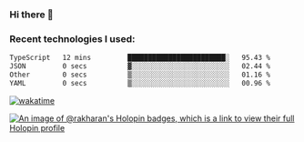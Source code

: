 ### Hi there 👋

### Recent technologies I used:
<!--START_SECTION:waka-->

```txt
TypeScript   12 mins         ████████████████████████░   95.43 %
JSON         0 secs          ▓░░░░░░░░░░░░░░░░░░░░░░░░   02.44 %
Other        0 secs          ▒░░░░░░░░░░░░░░░░░░░░░░░░   01.16 %
YAML         0 secs          ▒░░░░░░░░░░░░░░░░░░░░░░░░   00.96 %
```

<!--END_SECTION:waka-->
[![wakatime](https://wakatime.com/badge/user/fe50d444-0cee-4d14-a0b3-b9e8509eb4d0.svg)](https://wakatime.com/@fe50d444-0cee-4d14-a0b3-b9e8509eb4d0)

[![An image of @rakharan's Holopin badges, which is a link to view their full Holopin profile](https://holopin.me/rakharan)](https://holopin.io/@rakharan)
